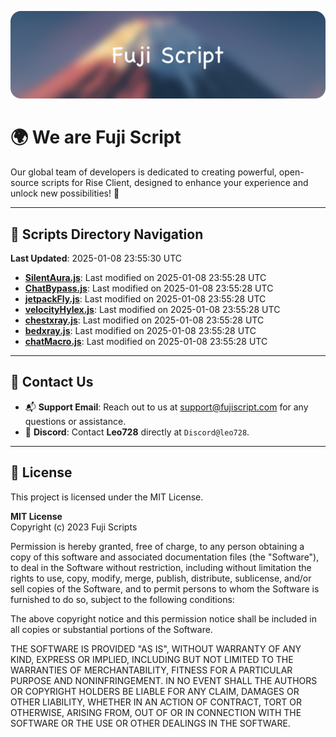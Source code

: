 ![Banner](.github/b.webp)

# 🌍 **We are Fuji Script**

Our global team of developers is dedicated to creating powerful, open-source scripts for Rise Client, designed to enhance your experience and unlock new possibilities! 🌟

---
<!-- SCRIPTS_NAVIGATION_START -->
## 📂 **Scripts Directory Navigation**

**Last Updated**: 2025-01-08 23:55:30 UTC

- **[SilentAura.js](scripts/SilentAura.js)**: Last modified on 2025-01-08 23:55:28 UTC
- **[ChatBypass.js](scripts/ChatBypass.js)**: Last modified on 2025-01-08 23:55:28 UTC
- **[jetpackFly.js](scripts/jetpackFly.js)**: Last modified on 2025-01-08 23:55:28 UTC
- **[velocityHylex.js](scripts/velocityHylex.js)**: Last modified on 2025-01-08 23:55:28 UTC
- **[chestxray.js](scripts/chestxray.js)**: Last modified on 2025-01-08 23:55:28 UTC
- **[bedxray.js](scripts/bedxray.js)**: Last modified on 2025-01-08 23:55:28 UTC
- **[chatMacro.js](scripts/chatMacro.js)**: Last modified on 2025-01-08 23:55:28 UTC

<!-- SCRIPTS_NAVIGATION_END -->

---

## 💬 **Contact Us**  
- 📬 **Support Email**: Reach out to us at [support@fujiscript.com](mailto:support@fujiscript.com) for any questions or assistance.  
- 💬 **Discord**: Contact **Leo728** directly at `Discord@leo728`.

---

## 📜 **License**

This project is licensed under the MIT License.  

**MIT License**  
Copyright (c) 2023 Fuji Scripts  

Permission is hereby granted, free of charge, to any person obtaining a copy of this software and associated documentation files (the "Software"), to deal in the Software without restriction, including without limitation the rights to use, copy, modify, merge, publish, distribute, sublicense, and/or sell copies of the Software, and to permit persons to whom the Software is furnished to do so, subject to the following conditions:  

The above copyright notice and this permission notice shall be included in all copies or substantial portions of the Software.  

THE SOFTWARE IS PROVIDED "AS IS", WITHOUT WARRANTY OF ANY KIND, EXPRESS OR IMPLIED, INCLUDING BUT NOT LIMITED TO THE WARRANTIES OF MERCHANTABILITY, FITNESS FOR A PARTICULAR PURPOSE AND NONINFRINGEMENT. IN NO EVENT SHALL THE AUTHORS OR COPYRIGHT HOLDERS BE LIABLE FOR ANY CLAIM, DAMAGES OR OTHER LIABILITY, WHETHER IN AN ACTION OF CONTRACT, TORT OR OTHERWISE, ARISING FROM, OUT OF OR IN CONNECTION WITH THE SOFTWARE OR THE USE OR OTHER DEALINGS IN THE SOFTWARE.  
